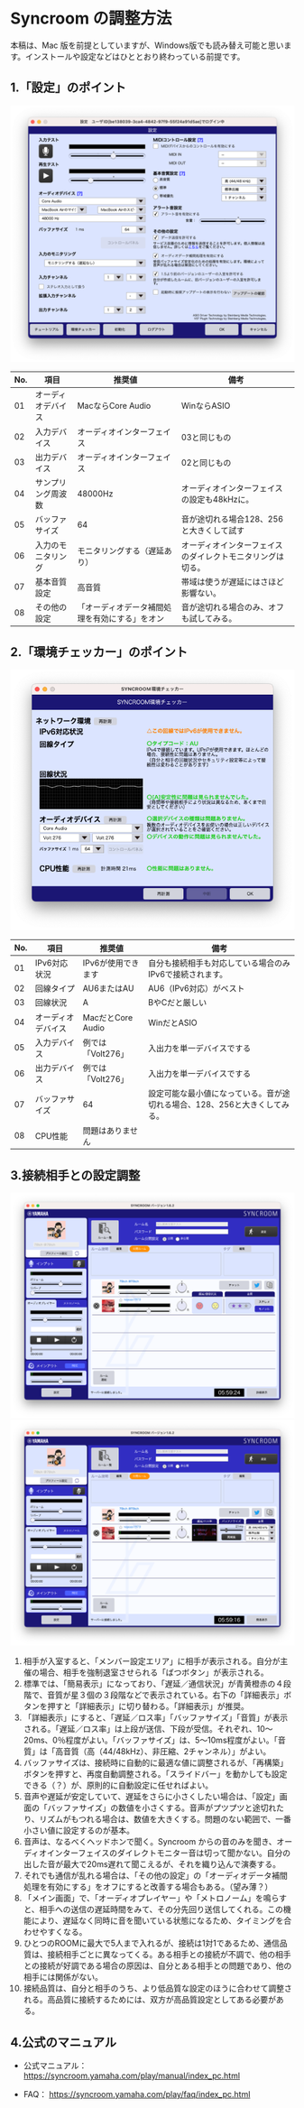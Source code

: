 # Syncroom の調整方法
本稿は、Mac 版を前提としていますが、Windows版でも読み替え可能と思います。インストールや設定などはひととおり終わっている前提です。  

## 1.「設定」のポイント
<img src="images/Settei.png" alt="image">  

|No.|項目|推奨値|備考|
|---|---|---|---|
|01|オーディオデバイス|MacならCore Audio|WinならASIO|
|02|入力デバイス|オーディオインターフェイス|03と同じもの|
|03|出力デバイス|オーディオインターフェイス|02と同じもの|
|04|サンプリング周波数|48000Hz|オーディオインターフェイスの設定も48kHzに。|
|05|バッファサイズ|64|音が途切れる場合128、256と大きくして試す|
|06|入力のモニタリング|モニタリングする（遅延あり）|オーディオインターフェイスのダイレクトモニタリングは切る。|
|07|基本音質設定|高音質|帯域は使うが遅延にはさほど影響ない。|
|08|その他の設定|「オーディオデータ補間処理を有効にする」をオン|音が途切れる場合のみ、オフも試してみる。|
  

## 2.「環境チェッカー」のポイント
<img src="images/KankyoCheckMac.png" alt="image">  

|No.|項目|推奨値|備考|
|---|---|---|---|
|01|IPv6対応状況|IPv6が使用できます|自分も接続相手も対応している場合のみIPv6で接続されます。|  
|02|回線タイプ|AU6またはAU|AU6（IPv6対応）がベスト|
|03|回線状況|A|BやCだと厳しい|
|04|オーディオデバイス|MacだとCore Audio|WinだとASIO|
|05|入力デバイス|例では「Volt276」|入出力を単一デバイスでする|
|06|出力デバイス|例では「Volt276」|入出力を単一デバイスでする|
|07|バッファサイズ|64|設定可能な最小値になっている。音が途切れる場合、128、256と大きくしてみる。|
|08|CPU性能|問題はありません||
  
  
## 3.接続相手との設定調整
<img src="images/Main01.png" alt="image">  
<img src="images/Main02.png" alt="image">  

1. 相手が入室すると、「メンバー設定エリア」に相手が表示される。自分が主催の場合、相手を強制退室させられる「ばつボタン」が表示される。
2. 標準では、「簡易表示」になっており、「遅延／通信状況」が青黄橙赤の４段階で、音質が星３個の３段階などで表示されている。右下の「詳細表示」ボタンを押すと「詳細表示」に切り替わる。「詳細表示」が推奨。
3. 「詳細表示」にすると、「遅延／ロス率」「バッファサイズ」「音質」が表示される。「遅延／ロス率」は上段が送信、下段が受信。それぞれ、10～20ms、0％程度がよい。「バッファサイズ」は、5～10ms程度がよい。「音質」は「高音質（高（44/48kHz）、非圧縮、2チャンネル）」がよい。
4. バッファサイズは、接続時に自動的に最適な値に調整されるが、「再構築」ボタンを押すと、再度自動調整される。「スライドバー」を動かしても設定できる（？）が、原則的に自動設定に任せればよい。
5. 音声や遅延が安定していて、遅延をさらに小さくしたい場合は、「設定」画面の「バッファサイズ」の数値を小さくする。音声がプツプツと途切れたり、リズムがもつれる場合は、数値を大きくする。問題のない範囲で、一番小さい値に設定するのが基本。
6. 音声は、なるべくヘッドホンで聞く。Syncroom からの音のみを聞き、オーディオインターフェイスのダイレクトモニター音は切って聞かない。自分の出した音が最大で20ms遅れて聞こえるが、それを織り込んで演奏する。
7.  それでも通信が乱れる場合は、「その他の設定」の「オーディオデータ補間処理を有効にする」をオフにすると改善する場合もある。（望み薄？）
8.  「メイン画面」で、「オーディオプレイヤー」や「メトロノーム」を鳴らすと、相手への送信の遅延時間をみて、その分先回り送信してくれる。この機能により、遅延なく同時に音を聞いている状態になるため、タイミングを合わせやすくなる。
9.  ひとつのROOMに最大で5人まで入れるが、接続は1対1であるため、通信品質は、接続相手ごとに異なってくる。ある相手との接続が不調で、他の相手との接続が好調である場合の原因は、自分とある相手との問題であり、他の相手には関係がない。
10. 接続品質は、自分と相手のうち、より低品質な設定のほうに合わせて調整される。高品質に接続するためには、双方が高品質設定としてある必要がある。
  

## 4.公式のマニュアル
- 公式マニュアル：
https://syncroom.yamaha.com/play/manual/index_pc.html
  
- FAQ：
https://syncroom.yamaha.com/play/faq/index_pc.html